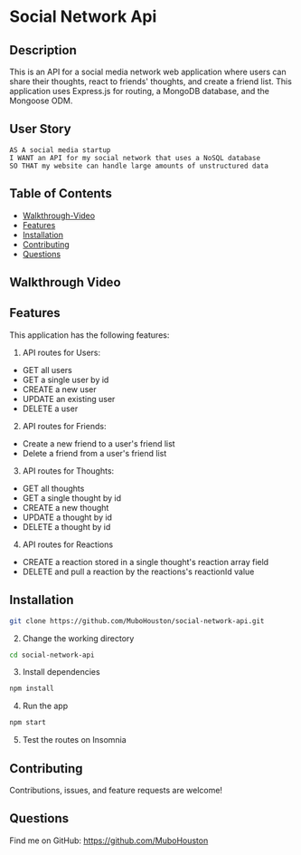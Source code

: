 # Social Network Api

## Description 
This is an API for a social media network web application where users can share their thoughts, react to friends' thoughts, and create a friend list. This application uses Express.js for routing, a MongoDB database, and the Mongoose ODM.

## User Story
```
AS A social media startup
I WANT an API for my social network that uses a NoSQL database
SO THAT my website can handle large amounts of unstructured data
```

## Table of Contents
* [Walkthrough-Video](#walkthrough-video)
* [Features](#features)
* [Installation](#installation)
* [Contributing](#contributing)
* [Questions](#questions)

## Walkthrough Video

## Features
This application has the following features:
1. API routes for Users:
- GET all users
- GET a single user by id
- CREATE a new user
- UPDATE an existing user
- DELETE a user
2. API routes for Friends:
- Create a new friend to a user's friend list
- Delete a friend from a user's friend list
3. API routes for Thoughts:
- GET all thoughts
- GET a single thought by id
- CREATE a new thought
- UPDATE a thought by id
- DELETE a thought by id
4. API routes for Reactions
- CREATE a reaction stored in a single thought's reaction array field
- DELETE and pull a reaction by the reactions's reactionId value

## Installation
```bash
git clone https://github.com/MuboHouston/social-network-api.git
```

2. Change the working directory

```bash
cd social-network-api
```

3. Install dependencies

```bash
npm install
```

4. Run the app

``` bash 
npm start
```

5. Test the routes on Insomnia 

## Contributing
Contributions, issues, and feature requests are welcome!

## Questions
Find me on GitHub: https://github.com/MuboHouston